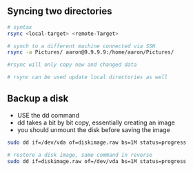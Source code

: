 ## Syncing two directories 

```zsh
# syntax
rsync <local-target> <remote-Target>

# synch to a different machine connected via SSH
rsync -a Pictures/ aaron@9.9.9.9:/home/aaron/Pictures/

#rsync will only copy new and changed data 

# rsync can be used update local directories as well

```

## Backup a disk 
- USE the dd command
- dd takes a bit by bit copy, essentially creating an image
- you should unmount the disk before saving the image 
```zsh
sudo dd if=/dev/vda of=diskimage.raw bs=1M status=progress

# restore a disk image, same command in reverse
sudo dd if=diskimage.raw of=/dev/vda bs=1M status=progress
```